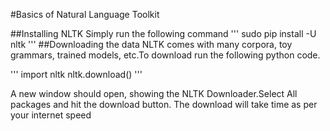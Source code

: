 #Basics of Natural Language Toolkit

##Installing NLTK
Simply run the following command
'''
sudo pip install -U nltk
'''
##Downloading the data
NLTK comes with many corpora, toy grammars, trained models, etc.To download run the following python code.

'''
import nltk
nltk.download()
'''

A new window should open, showing the NLTK Downloader.Select All packages and hit the download button.
The download will take time as per your internet speed